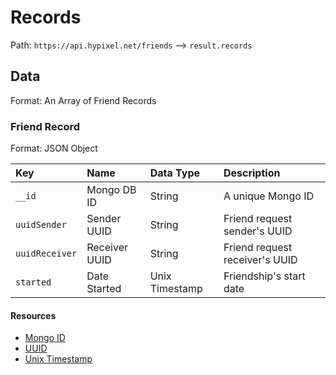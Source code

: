 # Records
Path: `https://api.hypixel.net/friends` --> `result.records`

## Data
Format: An Array of Friend Records

### Friend Record
Format: JSON Object

|Key|Name|Data Type|Description|
|:-|:-|:-|:-|
|`__id`|Mongo DB ID|String|A unique Mongo ID|
|`uuidSender`|Sender UUID|String|Friend request sender's UUID|
|`uuidReceiver`|Receiver UUID|String|Friend request receiver's UUID|
|`started`|Date Started|Unix Timestamp|Friendship's start date|

#### Resources
- [Mongo ID](https://www.navicat.com/en/company/aboutus/blog/1010-all-about-mongodb-s-_id-field)
- [UUID](https://github.com/Mysterium422/HypixelAPIWiki/tree/main/API%20Usage/UUID.md)
- [Unix Timestamp](https://www.unixtimestamp.com)